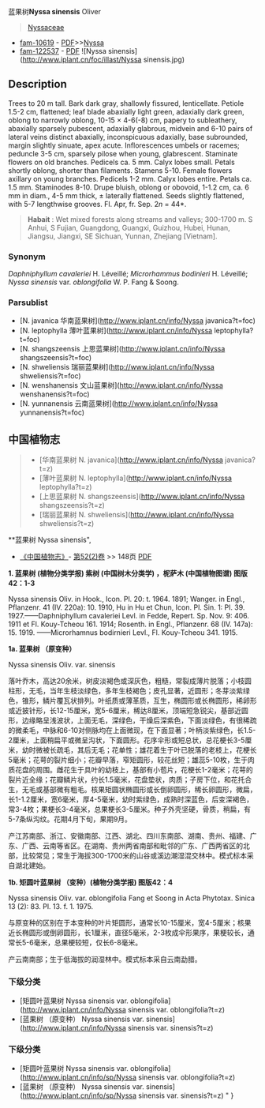 蓝果树**Nyssa sinensis** Oliver

> [Nyssaceae](http://www.iplant.cn/info/Nyssaceae?t=foc)
* [fam-10619](http://www.iplant.cn/foc/fam/10619) - [PDF](http://www.iplant.cn/foc/pdf/Nyssaceae.pdf)>>[Nyssa](http://www.iplant.cn/info/Nyssa?t=foc)
* [fam-122537](http://www.iplant.cn/foc/fam/122537) - [PDF](http://www.iplant.cn/foc/pdf/Nyssa.pdf)
![Nyssa sinensis](http://www.iplant.cn/foc/illast/Nyssa sinensis.jpg)

## Description

Trees to 20 m tall. Bark dark gray, shallowly fissured, lenticellate. Petiole 1.5-2 cm, flattened; leaf blade abaxially light green, adaxially dark green, oblong to narrowly oblong, 10-15 × 4-6(-8) cm, papery to subleathery, abaxially sparsely pubescent, adaxially glabrous, midvein and 6-10 pairs of lateral veins distinct abaxially, inconspicuous adaxially, base subrounded, margin slightly sinuate, apex acute. Inflorescences umbels or racemes; peduncle 3-5 cm, sparsely pilose when young, glabrescent. Staminate flowers on old branches. Pedicels ca. 5 mm. Calyx lobes small. Petals shortly oblong, shorter than filaments. Stamens 5-10. Female flowers axillary on young branches. Pedicels 1-2 mm. Calyx lobes entire. Petals ca. 1.5 mm. Staminodes 8-10. Drupe bluish, oblong or obovoid, 1-1.2 cm, ca. 6 mm in diam., 4-5 mm thick, ± laterally flattened. Seeds slightly flattened, with 5-7 lengthwise grooves. Fl. Apr, fr. Sep. 2*n* = 44*.


> **Habait** : 
> Wet mixed forests along streams and valleys; 300-1700 m. S Anhui, S Fujian, Guangdong, Guangxi, Guizhou, Hubei, Hunan, Jiangsu, Jiangxi, SE Sichuan, Yunnan, Zhejiang [Vietnam].

### Synonym
*Daphniphyllum cavaleriei* H. Léveillé; *Microrhammus bodinieri* H. Léveillé; *Nyssa sinensis* var. *oblongifolia* W. P. Fang & Soong.



### Parsublist

* [N.  javanica  华南蓝果树](http://www.iplant.cn/info/Nyssa javanica?t=foc)
* [N.  leptophylla  薄叶蓝果树](http://www.iplant.cn/info/Nyssa leptophylla?t=foc)
* [N.  shangszeensis  上思蓝果树](http://www.iplant.cn/info/Nyssa shangszeensis?t=foc)
* [N.  shweliensis  瑞丽蓝果树](http://www.iplant.cn/info/Nyssa shweliensis?t=foc)
* [N.  wenshanensis  文山蓝果树](http://www.iplant.cn/info/Nyssa wenshanensis?t=foc)
* [N.  yunnanensis  云南蓝果树](http://www.iplant.cn/info/Nyssa yunnanensis?t=foc)


## 中国植物志

> * [华南蓝果树  N.  javanica](http://www.iplant.cn/info/Nyssa javanica?t=z)
> * [薄叶蓝果树  N.  leptophylla](http://www.iplant.cn/info/Nyssa leptophylla?t=z)
> * [上思蓝果树  N.  shangszeensis](http://www.iplant.cn/info/Nyssa shangszeensis?t=z)
> * [瑞丽蓝果树  N.  shweliensis](http://www.iplant.cn/info/Nyssa shweliensis?t=z)


**蓝果树 Nyssa sinensis",



* [《中国植物志》](http://www.iplant.cn/frps)- [第52(2)卷](http://www.iplant.cn/frps/vol/52(2)) >> 148页 [PDF](http://www.iplant.cn/frps/pdf/52(2)/148.PDF)


**1. 蓝果树 (植物分类学报) 紫树 (中国树木分类学) ，柅萨木 (中国植物图谱) 图版42：1-3**

Nyssa sinensis Oliv. in Hook., Icon. Pl. 20: t. 1964. 1891; Wanger. in Engl., Pflanzenr. 41 (IV. 220a): 10. 1910, Hu in Hu et Chun, Icon. Pl. Sin. 1: Pl. 39. 1927.——Daphniphyllum cavaleriei Levl. in Fedde, Repert. Sp. Nov. 9: 406. 1911 et Fl. Kouy-Tcheou 161. 1914; Rosenth. in Engl., Pflanzenr. 68 (IV. 147a): 15. 1919. ——Microrhamnus bodirnieri Levl., Fl. Kouy-Tcheou 341. 1915.

**1a. 蓝果树 （原变种）**

Nyssa sinensis Oliv. var. sinensis

落叶乔木，高达20余米，树皮淡褐色或深灰色，粗糙，常裂成薄片脱落；小枝圆柱形，无毛，当年生枝淡绿色，多年生枝褐色；皮孔显著，近圆形；冬芽淡紫绿色，锥形，鳞片覆瓦状排列。叶纸质或薄革质，互生，椭圆形或长椭圆形，稀卵形或近披针形，长12-15厘米，宽5-6厘米，稀达8厘米，顶端短急锐尖，基部近圆形，边缘略呈浅波状，上面无毛，深绿色，干燥后深紫色，下面淡绿色，有很稀疏的微柔毛，中脉和6-10对侧脉均在上面微现，在下面显著；叶柄淡紫绿色，长1.5-2厘米，上面稍扁平或微呈沟状，下面圆形。花序伞形或短总状，总花梗长3-5厘米，幼时微被长疏毛，其后无毛；花单性；雄花着生于叶已脱落的老枝上，花梗长5毫米；花萼的裂片细小；花瓣早落，窄矩圆形，较花丝短；雄蕊5-10枚，生于肉质花盘的周围。雌花生于具叶的幼枝上，基部有小苞片，花梗长1-2毫米；花萼的裂片近全缘；花瓣鳞片状，约长1.5毫米，花盘垫状，肉质；子房下位，和花托合生，无毛或基部微有粗毛。核果矩圆状椭圆形或长倒卵圆形，稀长卵圆形，微扁，长1-1.2厘米，宽6毫米，厚4-5毫米，幼时紫绿色，成熟时深蓝色，后变深褐色，常3-4枚；果梗长3-4毫米，总果梗长3-5厘米。种子外壳坚硬，骨质，稍扁，有5-7条纵沟纹。花期4月下旬，果期9月。

产江苏南部、浙江、安徽南部、江西、湖北、四川东南部、湖南、贵州、福建、广东、广西、云南等省区。在湖南、贵州两省南部和毗邻的广东、广西两省区的北部，比较常见；常生于海拔300-1700米的山谷或溪边潮湿混交林中。模式标本采自湖北建始。

**1b. 矩圆叶蓝果树 （变种）(植物分类学报) 图版42：4**

Nyssa sinensis Oliv. var. oblongifolia Fang et Soong in Acta Phytotax. Sinica 13 (2): 83. Pl. 13. f. 1. 1975.

与原变种的区别在于本变种的叶片矩圆形，通常长10-15厘米，宽4-5厘米；核果近长椭圆形或倒卵圆形，长1厘米，直径5毫米，2-3枚成伞形果序，果梗较长，通常长5-6毫米，总果梗较短，仅长6-8毫米。

产云南南部；生于低海拔的润湿林中。模式标本采自云南勐腊。

### 下级分类
* [矩圆叶蓝果树   Nyssa sinensis var. oblongifolia](http://www.iplant.cn/info/Nyssa sinensis var. oblongifolia?t=z)
* [蓝果树 （原变种）  Nyssa sinensis var. sinensis](http://www.iplant.cn/info/Nyssa sinensis var. sinensis?t=z)

### 下级分类
* [矩圆叶蓝果树   Nyssa sinensis var. oblongifolia](http://www.iplant.cn/info/sp/Nyssa sinensis var. oblongifolia?t=z)
* [蓝果树 （原变种）  Nyssa sinensis var. sinensis](http://www.iplant.cn/info/sp/Nyssa sinensis var. sinensis?t=z)
"
}